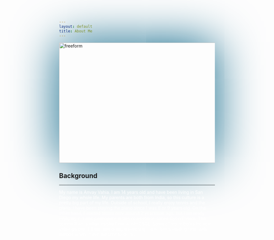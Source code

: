 ```yaml
---
layout: default
title: About Me
---
```


<img style="box-shadow: 0px 0px 150px #015F83;" src="{{site.baseurl}}/images/AboutMe.png" height="390px" width="550px" alt="freeform"/>

## Background
-------------------------------------
<p style="color: white;"> My name is Anvay Vahia. I am 14 years old and have been living in San Diego my whole life. My parents are both from India, so this culture is a pretty big part of my life. Outside of school, I really enjoy tennis and the piano. I have been playing the piano since I was 8 or 9 years old. On the other hand, I started tennis only around 2 yearsmak ago, but I am really enjoying it. I also participate in this competition called CyberPatriot. This competition is what inspired me to join CSSE. Some of my hobbies include video games, biking, and going go-karting. I also like spending time with friends when I have the time to do so. </p>
